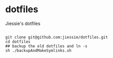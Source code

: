 dotfiles
========

Jiessie's dotfiles


<pre>
<code>
git clone git@github.com:jiessie/dotfiles.git
cd dotfiles
## backup the old dotfiles and ln -s
sh ./backupAndMakeSymlinks.sh
</code>
</pre>
